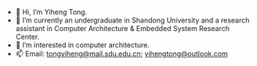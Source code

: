 - 👋 Hi, I’m Yiheng Tong.
- 🌱 I’m currently an undergraduate in Shandong University and a research assistant in Computer Architecture & Embedded System Research Center.
- 👀 I’m interested in computer architecture.
- 📫 Email: tongyiheng@mail.sdu.edu.cn; yihengtong@outlook.com


<!---
TongYiheng/TongYiheng is a ✨ special ✨ repository because its `README.md` (this file) appears on your GitHub profile.
You can click the Preview link to take a look at your changes.

- 💞️ I’m looking to collaborate on ...
- 📫 How to reach me ...

--->
